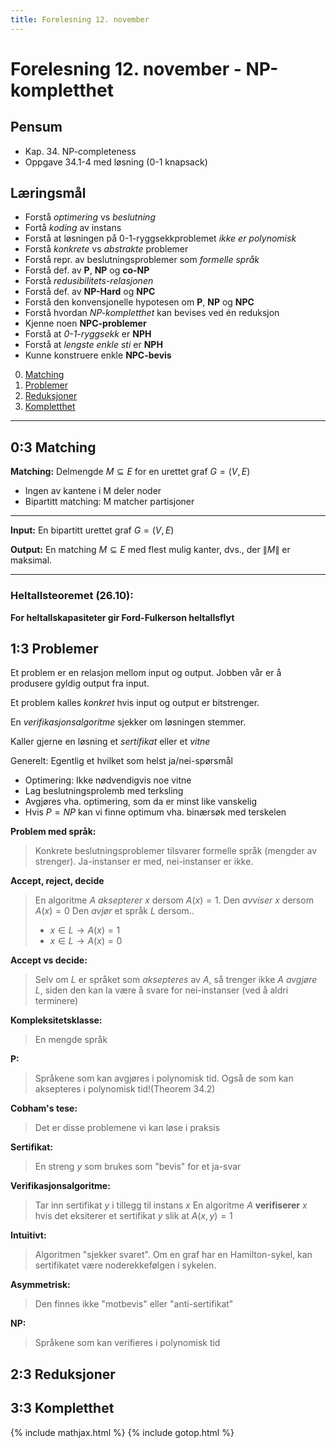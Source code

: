 ```yaml
---
title: Forelesning 12. november
---
```


# Forelesning 12. november - NP-kompletthet

## Pensum
- Kap. 34. NP-completeness
- Oppgave 34.1-4 med løsning (0-1 knapsack)

## Læringsmål
- Forstå _optimering_ vs _beslutning_
- Fortå _koding_ av instans
- Forstå at løsningen på 0-1-ryggsekkproblemet _ikke er polynomisk_
- Forstå _konkrete_ vs _abstrakte_ problemer
- Forstå repr. av beslutningsproblemer som _formelle språk_
- Forstå def. av __P__, __NP__ og __co-NP__
- Forstå _redusibilitets-relasjonen_
- Forstå def. av __NP-Hard__ og __NPC__
- Forstå den konvensjonelle hypotesen om __P__, __NP__ og __NPC__
- Forstå hvordan _NP-kompletthet_ kan bevises ved én reduksjon
- Kjenne noen __NPC-problemer__
- Forstå at _0-1-ryggsekk_ er __NPH__
- Forstå at _lengste enkle sti_ er __NPH__
- Kunne konstruere enkle __NPC-bevis__

0. [Matching](#03-matching)
1. [Problemer](#13-problemer)
2. [Reduksjoner](#23-problemer)
3. [Kompletthet](#33-problemer)

---

## 0:3 Matching

__Matching:__ Delmengde $M ⊆ E$ for en urettet graf $G = (V,E)$
  - Ingen av kantene i M deler noder
  - Bipartitt matching: M matcher partisjoner

---

__Input:__ En bipartitt urettet graf $G = (V,E)$

__Output:__ En matching $M ⊆ E$ med flest mulig kanter, dvs., der $\|M\|$ er maksimal.

---

### Heltallsteoremet (26.10):
__For heltallskapasiteter gir Ford-Fulkerson
heltallsflyt__



## 1:3 Problemer

Et problem er en relasjon mellom input og output. Jobben vår er å produsere gyldig output fra input.

Et problem kalles _konkret_ hvis input og output er bitstrenger.

En _verifikasjonsalgoritme_ sjekker om løsningen stemmer.

Kaller gjerne en løsning et _sertifikat_ eller et _vitne_

Generelt: Egentlig et hvilket som helst ja/nei-spørsmål

- Optimering: Ikke nødvendigvis noe vitne
- Lag beslutningsprolemb med terksling
- Avgjøres vha. optimering, som da er minst like vanskelig
- Hvis $P = NP$ kan vi finne optimum vha. binærsøk med terskelen


__Problem med språk:__
> Konkrete beslutningsproblemer tilsvarer formelle språk (mengder av strenger). Ja-instanser er med, nei-instanser er ikke.

__Accept, reject, decide__
> En algoritme $A$ _aksepterer_ $x$ dersom $A(x) = 1$.
> Den _avviser_ $x$ dersom $A(x) = 0$
> Den _avjør_ et språk $L$ dersom..
>  - $x \in L \rightarrow A(x) = 1$
>  - $x \in L \rightarrow A(x) = 0$

__Accept vs decide:__
> Selv om $L$ er språket som _aksepteres_ av $A$, så trenger ikke $A$ _avgjøre_ $L$, siden den kan la være å svare for nei-instanser (ved å aldri terminere)

__Kompleksitetsklasse:__
> En mengde språk

__P:__
> Språkene som kan avgjøres i polynomisk tid.
> Også de som kan aksepteres i polynomisk tid!(Theorem 34.2)

__Cobham's tese:__
> Det er disse problemene vi kan løse i praksis

__Sertifikat:__
> En streng $y$ som brukes som "bevis" for et ja-svar

__Verifikasjonsalgoritme:__
> Tar inn sertifikat $y$ i tillegg til instans $x$
> En algoritme $A$ __verifiserer__ $x$ hvis det eksiterer et sertifikat $y$ slik at $A(x,y) = 1$

__Intuitivt:__
> Algoritmen "sjekker svaret". Om en graf har en Hamilton-sykel, kan sertifikatet være noderekkefølgen i sykelen.

__Asymmetrisk:__
> Den finnes ikke "motbevis" eller "anti-sertifikat"

__NP:__
> Språkene som kan verifieres i polynomisk tid





## 2:3 Reduksjoner


## 3:3 Kompletthet

{% include mathjax.html %}
{% include gotop.html %}
